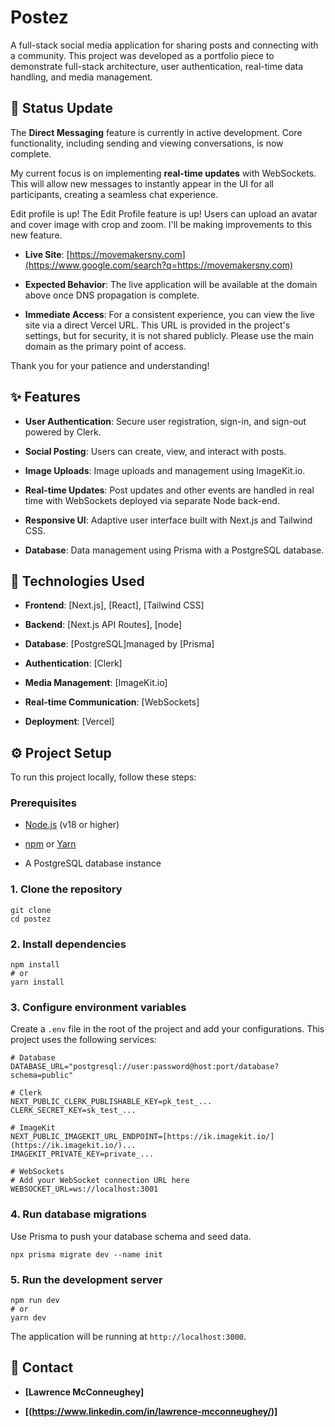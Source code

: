 # Postez

A full-stack social media application for sharing posts and connecting with a community. This project was developed as a portfolio piece to demonstrate full-stack architecture, user authentication, real-time data handling, and media management.

## 🚧 Status Update

The **Direct Messaging** feature is currently in active development. Core functionality, including sending and viewing conversations, is now complete.

My current focus is on implementing **real-time updates** with WebSockets. This will allow new messages to instantly appear in the UI for all participants, creating a seamless chat experience.

Edit profile is up! The Edit Profile feature is up! Users can upload an avatar and cover image with crop and zoom. I'll be making improvements to this new feature.

- **Live Site**: [https://movemakersny.com](https://www.google.com/search?q=https://movemakersny.com)

- **Expected Behavior**: The live application will be available at the domain above once DNS propagation is complete.

- **Immediate Access**: For a consistent experience, you can view the live site via a direct Vercel URL. This URL is provided in the project's settings, but for security, it is not shared publicly. Please use the main domain as the primary point of access.

Thank you for your patience and understanding!

## ✨ Features

- **User Authentication**: Secure user registration, sign-in, and sign-out powered by Clerk.

- **Social Posting**: Users can create, view, and interact with posts.

- **Image Uploads**: Image uploads and management using ImageKit.io.

- **Real-time Updates**: Post updates and other events are handled in real time with WebSockets deployed via separate Node back-end.

- **Responsive UI**: Adaptive user interface built with Next.js and Tailwind CSS.

- **Database**: Data management using Prisma with a PostgreSQL database.

## 🚀 Technologies Used

- **Frontend**: [Next.js], [React], [Tailwind CSS]

- **Backend**: [Next.js API Routes], [node]

- **Database**: [PostgreSQL]managed by [Prisma]

- **Authentication**: [Clerk]

- **Media Management**: [ImageKit.io]

- **Real-time Communication**: [WebSockets]

- **Deployment**: [Vercel]

## ⚙️ Project Setup

To run this project locally, follow these steps:

### Prerequisites

- [Node.js](https://nodejs.org/en/download/) (v18 or higher)

- [npm](https://www.npmjs.com/) or [Yarn](https://yarnpkg.com/)

- A PostgreSQL database instance

### 1. Clone the repository

```
git clone
cd postez

```

### 2. Install dependencies

```
npm install
# or
yarn install

```

### 3. Configure environment variables

Create a `.env` file in the root of the project and add your configurations. This project uses the following services:

```
# Database
DATABASE_URL="postgresql://user:password@host:port/database?schema=public"

# Clerk
NEXT_PUBLIC_CLERK_PUBLISHABLE_KEY=pk_test_...
CLERK_SECRET_KEY=sk_test_...

# ImageKit
NEXT_PUBLIC_IMAGEKIT_URL_ENDPOINT=[https://ik.imagekit.io/](https://ik.imagekit.io/)...
IMAGEKIT_PRIVATE_KEY=private_...

# WebSockets
# Add your WebSocket connection URL here
WEBSOCKET_URL=ws://localhost:3001

```

### 4. Run database migrations

Use Prisma to push your database schema and seed data.

```
npx prisma migrate dev --name init

```

### 5. Run the development server

```
npm run dev
# or
yarn dev

```

The application will be running at `http://localhost:3000`.

## 🤝 Contact

- **\[Lawrence McConneughey\]**

- **\[(https://www.linkedin.com/in/lawrence-mcconneughey/)\]**
